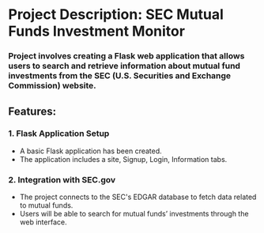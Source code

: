 # Project Description: SEC Mutual Funds Investment Monitor

### Project involves creating a Flask web application that allows users to search and retrieve information about mutual fund investments from the SEC (U.S. Securities and Exchange Commission) website.

## Features:

### 1. Flask Application Setup

- A basic Flask application has been created.
- The application includes a site, Signup, Login, Information tabs.

### 2. Integration with SEC.gov

- The project connects to the SEC's EDGAR database to fetch data related to mutual funds.
- Users will be able to search for mutual funds’ investments through the web interface.